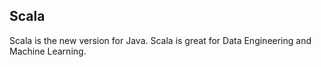 ## Scala 

Scala is the new version for Java.
Scala is great for Data Engineering and Machine Learning.